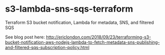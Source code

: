 # s3-lambda-sns-sqs-terraform
Terraform S3 bucket notification, Lambda for metadata, SNS, and filtered SQS

See blog post here: http://ericlondon.com/2018/09/23/terraforming-s3-bucket-notification-aws-nodejs-lambda-to-fetch-metadata-sns-publishing-and-filtered-sqs-subscription-policy.html
